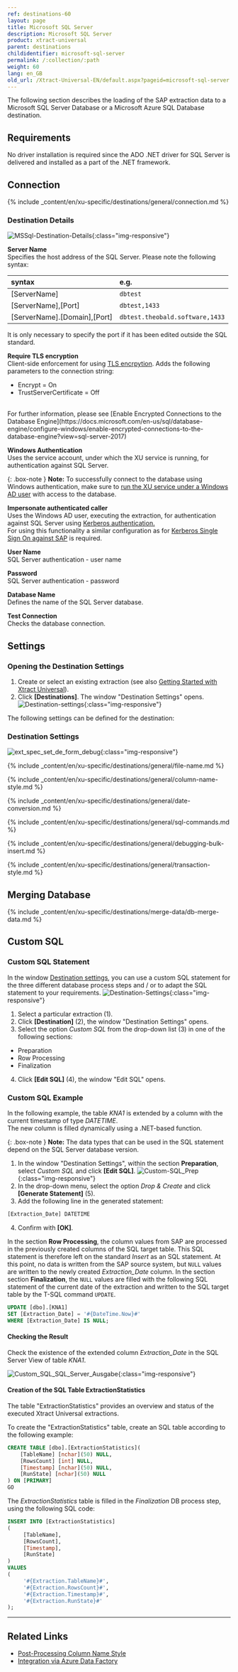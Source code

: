 ```yaml
---
ref: destinations-60
layout: page
title: Microsoft SQL Server
description: Microsoft SQL Server
product: xtract-universal
parent: destinations
childidentifier: microsoft-sql-server
permalink: /:collection/:path
weight: 60
lang: en_GB
old_url: /Xtract-Universal-EN/default.aspx?pageid=microsoft-sql-server
---
```


The following section describes the loading of the SAP extraction data to a Microsoft SQL Server Database or a Microsoft Azure SQL Database destination.

## Requirements

No driver installation is required since the ADO .NET driver for SQL Server is delivered and installed as a part of the .NET framework.

## Connection


{% include _content/en/xu-specific/destinations/general/connection.md %}	

### Destination Details

![MSSql-Destination-Details](/img/content/MSSql-Destination-Details.png){:class="img-responsive"}

**Server Name**<br>
Specifies the host address of the SQL Server. Please note the following syntax:

|syntax | e.g. |
|:---|:---|
|[ServerName]| `dbtest`|
|[ServerName],[Port]| `dbtest,1433`|
|[ServerName].[Domain],[Port] |  `dbtest.theobald.software,1433`|

It is only necessary to specify the port if it has been edited outside the SQL standard.

**Require TLS encryption**<br>
Client-side enforcement for using [TLS encrpytion](https://docs.microsoft.com/en-us/azure/sql-database/sql-database-connect-query#tls-considerations-for-sql-database-connectivity). Adds the following parameters to the connection string:<br>
* Encrypt = On
* TrustServerCertificate = Off
<br>
For further information, please see [Enable Encrypted Connections to the Database Engine](https://docs.microsoft.com/en-us/sql/database-engine/configure-windows/enable-encrypted-connections-to-the-database-engine?view=sql-server-2017)

**Windows Authentication**<br>
Uses the service account, under which the XU service is running, for authentication against SQL Server.

{: .box-note }
**Note:** To successfully connect to the database using Windows authentication, make sure to [run the XU service under a Windows AD user](../advanced-techniques/service-account) with access to the database.

**Impersonate authenticated caller**<br>
Uses the Windows AD user, executing the extraction, for authentication against SQL Server using [Kerberos authentication.](https://blogs.msdn.microsoft.com/sqlupdates/2014/12/05/sql-server-kerberos-and-spn-quick-reference/)
<br>
For using this functionality a similar configuration as for [Kerberos Single Sign On against SAP](https://kb.theobald-software.com/xtract-universal/sso-with-kerberos-snc) is required.


**User Name**<br>
SQL Server authentication - user name 

**Password**<br>
SQL Server authentication - password

**Database Name**<br>
Defines the name of the SQL Server database.

**Test Connection**<br>
Checks the database connection. 


## Settings

### Opening the Destination Settings
1. Create or select an existing extraction (see also [Getting Started with Xtract Universal](../getting-started/define-a-table-extraction)).
2. Click **[Destinations]**. The window "Destination Settings" opens.
![Destination-settings](/img/content/xu/xu_designer_destination.png){:class="img-responsive"}

The following settings can be defined for the destination:  

### Destination Settings

![ext_spec_set_de_form_debug](/img/content/ext_spec_set_de_form_debug.png){:class="img-responsive"}

{% include _content/en/xu-specific/destinations/general/file-name.md %}

{% include _content/en/xu-specific/destinations/general/column-name-style.md %}

{% include _content/en/xu-specific/destinations/general/date-conversion.md %}

{% include _content/en/xu-specific/destinations/general/sql-commands.md %}

{% include _content/en/xu-specific/destinations/general/debugging-bulk-insert.md %}

{% include _content/en/xu-specific/destinations/general/transaction-style.md %}


## Merging Database
{% include _content/en/xu-specific/destinations/merge-data/db-merge-data.md  %}

## Custom SQL

### Custom SQL Statement

In the window [Destination settings](#opening-the-destination-settings), you can use a custom SQL statement for the three different database process steps and / or to adapt the SQL statement to your requirements.
![Destination-Settings](/img/content/destination_settings.png){:class="img-responsive"}
1. Select a particular extraction (1).
2. Click **[Destination]** (2), the window "Destination Settings" opens.
3. Select the option *Custom SQL* from the drop-down list (3) in one of the following sections:
- Preparation 
- Row Processing
- Finalization
4. Click **[Edit SQL]** (4), the window "Edit SQL" opens.

### Custom SQL Example
In the following example, the table *KNA1* is extended by a column with the current timestamp of type *DATETIME*. <br>
The new column is filled dynamically using a .NET-based function. 

{: .box-note }
**Note:** The data types that can be used in the SQL statement depend on the SQL Server database version.

1. In the window "Destination Settings", within the section **Preparation**, select *Custom SQL* and click **[Edit SQL]**.
![Custom-SQL_Prep](/img/content/custom_sql_preparation_statement.png){:class="img-responsive"}
2. In the drop-down menu, select the option *Drop & Create* and click **[Generate Statement]** (5). 
3. Add the following line in the generated statement: <br>
```sql
[Extraction_Date] DATETIME
```
4. Confirm with **[OK]**. <br>

In the section **Row Processing**, the column values from SAP are processed in the previously created columns of the SQL target table. This SQL statement is therefore left on the standard *Insert* as an SQL statement. At this point, no data is written from the SAP source system, but `NULL` values are written to the newly created *Extraction_Date* column.
In the section section **Finalization**, the `NULL` values are filled with the following SQL statement of the current date of the extraction and written to the SQL target table by the T-SQL command `UPDATE`. <br>

```sql
UPDATE [dbo].[KNA1] 
SET [Extraction_Date] = '#{DateTime.Now}#' 
WHERE [Extraction_Date] IS NULL;
```

#### Checking the Result

Check the existence of the extended column *Extraction_Date*  in the SQL Server View of table *KNA1*.

![Custom_SQL_SQL_Server_Ausgabe](/img/content/sql_server_ansicht_extraction_date_spalte.png){:class="img-responsive"}

#### Creation of the SQL Table ExtractionStatistics

The table "ExtractionStatistics" provides an overview and status of the executed Xtract Universal extractions.

To create the "ExtractionStatistics" table, create an SQL table according to the following example:

```sql
CREATE TABLE [dbo].[ExtractionStatistics](
	[TableName] [nchar](50) NULL,
	[RowsCount] [int] NULL,
	[Timestamp] [nchar](50) NULL,
	[RunState] [nchar](50) NULL
) ON [PRIMARY]
GO
```
The *ExtractionStatistics* table is filled in the *Finalization* DB process step, using the following SQL code:

```sql
INSERT INTO [ExtractionStatistics]
(
     [TableName], 
     [RowsCount], 
     [Timestamp],
     [RunState]
)
VALUES
(
     '#{Extraction.TableName}#', 
     '#{Extraction.RowsCount}#', 
     '#{Extraction.Timestamp}#',
     '#{Extraction.RunState}#'
);
```

****
## Related Links

- [Post-Processing Column Name Style](https://kb.theobald-software.com/xtract-universal/adjust-column-name-style)
- [Integration via Azure Data Factory](../execute-and-automate-extractions/call-via-etl#integration-via-azure-data-factory)